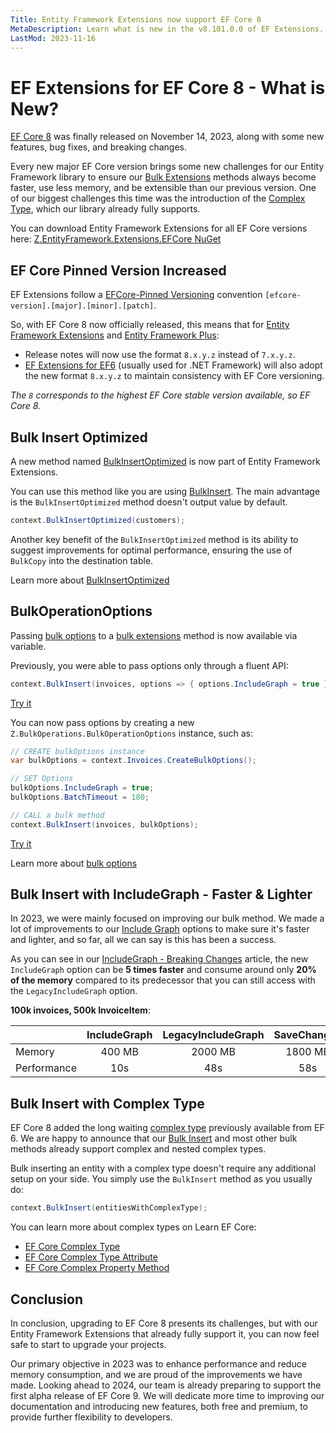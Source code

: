 ```yaml
---
Title: Entity Framework Extensions now support EF Core 8
MetaDescription: Learn what is new in the v8.101.0.0 of EF Extensions. Added support to EF Core 8, added support to complex type, added new BulkInsertOptimized method, added BulkOperationOptions.
LastMod: 2023-11-16
---
```


# EF Extensions for EF Core 8 - What is New?

[EF Core 8](https://github.com/dotnet/efcore/releases/tag/v8.0.0) was finally released on November 14, 2023, along with some new features, bug fixes, and breaking changes. 

Every new major EF Core version brings some new challenges for our Entity Framework library to ensure our [Bulk Extensions](/bulk-extensions) methods always become faster, use less memory, and be extensible than our previous version. One of our biggest challenges this time was the introduction of the [Complex Type](https://www.learnentityframeworkcore.com/model/complex-type), which our library already fully supports.

You can download Entity Framework Extensions for all EF Core versions here: [Z.EntityFramework.Extensions.EFCore NuGet](https://www.nuget.org/packages/Z.EntityFramework.Extensions.EFCore/)

## EF Core Pinned Version Increased

EF Extensions follow a [EFCore-Pinned Versioning](/efcore-pinned-versioning) convention `[efcore-version].[major].[minor].[patch]`.

So, with EF Core 8 now officially released, this means that for [Entity Framework Extensions](https://entityframework-extensions.net/) and [Entity Framework Plus](https://entityframework-plus.net/):

- Release notes will now use the format `8.x.y.z` instead of `7.x.y.z`.
- [EF Extensions for EF6](https://www.nuget.org/packages/Z.EntityFramework.Extensions/) (usually used for .NET Framework) will also adopt the new format `8.x.y.z` to maintain consistency with EF Core versioning.

_The `8` corresponds to the highest EF Core stable version available, so EF Core 8._

## Bulk Insert Optimized

A new method named [BulkInsertOptimized](/bulk-insert-optimized) is now part of Entity Framework Extensions.

You can use this method like you are using [BulkInsert](/bulk-insert). The main advantage is the `BulkInsertOptimized` method doesn't output value by default.

```csharp
context.BulkInsertOptimized(customers);
```

Another key benefit of the `BulkInsertOptimized` method is its ability to suggest improvements for optimal performance, ensuring the use of `BulkCopy` into the destination table.

Learn more about [BulkInsertOptimized](/bulk-insert-optimized) 

## BulkOperationOptions

Passing [bulk options](/bulk-options) to a [bulk extensions](/bulk-extensions) method is now available via variable.

Previously, you were able to pass options only through a fluent API:

```csharp
context.BulkInsert(invoices, options => { options.IncludeGraph = true });
```

[Try it](https://dotnetfiddle.net/B5myBe)

You can now pass options by creating a new `Z.BulkOperations.BulkOperationOptions` instance, such as:

```csharp
// CREATE bulkOptions instance
var bulkOptions = context.Invoices.CreateBulkOptions();

// SET Options
bulkOptions.IncludeGraph = true;
bulkOptions.BatchTimeout = 180;

// CALL a bulk method
context.BulkInsert(invoices, bulkOptions);
```

[Try it](https://dotnetfiddle.net/njEg4j)

Learn more about [bulk options](/bulk-options)

## Bulk Insert with IncludeGraph - Faster & Lighter

In 2023, we were mainly focused on improving our bulk method. We made a lot of improvements to our [Include Graph](/include-graph) options to make sure it's faster and lighter, and so far, all we can say is this has been a success.

As you can see in our [IncludeGraph - Breaking Changes](/v7-100-0-0-include-graph#memory-performance-improvements) article, the new `IncludeGraph` option can be **5 times faster** and consume around only **20% of the memory** compared to its predecessor that you can still access with the `LegacyIncludeGraph` option.

**100k invoices, 500k InvoiceItem**:

| | IncludeGraph | LegacyIncludeGraph | SaveChanges |
| -- | :--: | :--: | :--: |
| Memory | 400 MB | 2000 MB | 1800 MB |
| Performance | 10s | 48s | 58s |

## Bulk Insert with Complex Type

EF Core 8 added the long waiting [complex type](https://www.learnentityframeworkcore.com/model/complex-type) previously available from EF 6. We are happy to announce that our [Bulk Insert](/bulk-insert) and most other bulk methods already support complex and nested complex types.

Bulk inserting an entity with a complex type doesn't require any additional setup on your side. You simply use the `BulkInsert` method as you usually do:

```csharp
context.BulkInsert(entitiesWithComplexType);
```

You can learn more about complex types on Learn EF Core:

- [EF Core Complex Type](https://www.learnentityframeworkcore.com/model/complex-type)
- [EF Core Complex Type Attribute](https://www.learnentityframeworkcore.com/configuration/data-annotation-attributes/complextype-attribute)
- [EF Core Complex Property Method](https://www.learnentityframeworkcore.com/configuration/fluent-api/complexproperty-method)


## Conclusion

In conclusion, upgrading to EF Core 8 presents its challenges, but with our Entity Framework Extensions that already fully support it, you can now feel safe to start to upgrade your projects.

Our primary objective in 2023 was to enhance performance and reduce memory consumption, and we are proud of the improvements we have made. Looking ahead to 2024, our team is already preparing to support the first alpha release of EF Core 9. We will dedicate more time to improving our documentation and introducing new features, both free and premium, to provide further flexibility to developers.
